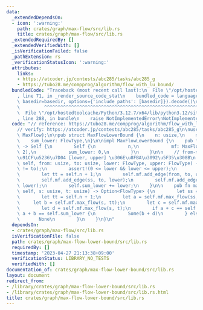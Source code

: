 ```yaml
---
data:
  _extendedDependsOn:
  - icon: ':warning:'
    path: crates/graph/max-flow/src/lib.rs
    title: crates/graph/max-flow/src/lib.rs
  _extendedRequiredBy: []
  _extendedVerifiedWith: []
  _isVerificationFailed: false
  _pathExtension: rs
  _verificationStatusIcon: ':warning:'
  attributes:
    links:
    - https://atcoder.jp/contests/abc285/tasks/abc285_g
    - https://tubo28.me/compprog/algorithm/flow_with_lu_bound/
  bundledCode: "Traceback (most recent call last):\n  File \"/opt/hostedtoolcache/Python/3.12.7/x64/lib/python3.12/site-packages/onlinejudge_verify/documentation/build.py\"\
    , line 71, in _render_source_code_stat\n    bundled_code = language.bundle(stat.path,\
    \ basedir=basedir, options={'include_paths': [basedir]}).decode()\n          \
    \         ^^^^^^^^^^^^^^^^^^^^^^^^^^^^^^^^^^^^^^^^^^^^^^^^^^^^^^^^^^^^^^^^^^^^^^^^^^^^^^^^^\n\
    \  File \"/opt/hostedtoolcache/Python/3.12.7/x64/lib/python3.12/site-packages/onlinejudge_verify/languages/rust.py\"\
    , line 288, in bundle\n    raise NotImplementedError\nNotImplementedError\n"
  code: "// reference: https://tubo28.me/compprog/algorithm/flow_with_lu_bound/\n\
    // verify: https://atcoder.jp/contests/abc285/tasks/abc285_g\n\nuse max_flow::{FlowType,\
    \ MaxFlow};\n\npub struct MaxFlowLowerBound {\n    n: usize,\n    mf: MaxFlow,\n\
    \    sum_lower: FlowType,\n}\n\nimpl MaxFlowLowerBound {\n    pub fn new(n: usize)\
    \ -> Self {\n        Self {\n            n,\n            mf: MaxFlow::new(n +\
    \ 2),\n            sum_lower: 0,\n        }\n    }\n\n    // from->to \u306B\u6D41\
    \u91CF\u5236\u7D04 [lower, upper] \u306E\u8FBA\u3092\u5F35\u308B\n    pub fn add_edge(&mut\
    \ self, from: usize, to: usize, lower: FlowType, upper: FlowType) {\n        assert!(from\
    \ != to);\n        assert!(0 <= lower && lower <= upper);\n        let ss = self.n;\n\
    \        let tt = self.n + 1;\n        self.mf.add_edge(from, to, upper - lower);\n\
    \        self.mf.add_edge(ss, to, lower);\n        self.mf.add_edge(from, tt,\
    \ lower);\n        self.sum_lower += lower;\n    }\n\n    pub fn max_flow(&mut\
    \ self, s: usize, t: usize) -> Option<FlowType> {\n        let ss = self.n;\n\
    \        let tt = self.n + 1;\n        let a = self.mf.max_flow(ss, tt);\n   \
    \     let b = self.mf.max_flow(s, tt);\n        let c = self.mf.max_flow(ss, t);\n\
    \        let d = self.mf.max_flow(s, t);\n        if a + c == self.sum_lower &&\
    \ a + b == self.sum_lower {\n            Some(b + d)\n        } else {\n     \
    \       None\n        }\n    }\n}\n"
  dependsOn:
  - crates/graph/max-flow/src/lib.rs
  isVerificationFile: false
  path: crates/graph/max-flow-lower-bound/src/lib.rs
  requiredBy: []
  timestamp: '2023-04-27 21:13:38+09:00'
  verificationStatus: LIBRARY_NO_TESTS
  verifiedWith: []
documentation_of: crates/graph/max-flow-lower-bound/src/lib.rs
layout: document
redirect_from:
- /library/crates/graph/max-flow-lower-bound/src/lib.rs
- /library/crates/graph/max-flow-lower-bound/src/lib.rs.html
title: crates/graph/max-flow-lower-bound/src/lib.rs
---
```

